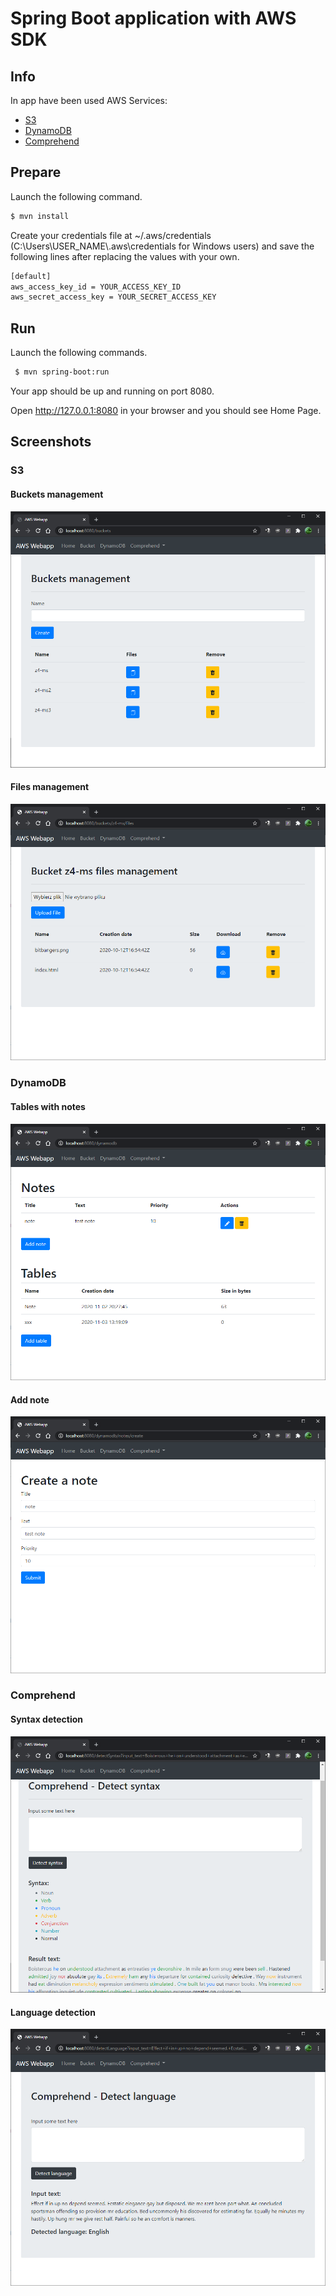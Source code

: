 # Spring Boot application with AWS SDK

## Info

In app have been used AWS Services:
- [S3](https://aws.amazon.com/s3/?nc2=h_ql_prod_fs_s3)
- [DynamoDB](https://aws.amazon.com/dynamodb/?nc2=h_ql_prod_fs_ddb)
- [Comprehend](https://aws.amazon.com/comprehend/?nc2=h_ql_prod_ml_comp)

## Prepare

Launch the following command.

 ```sh
 $ mvn install
```

Create your credentials file at ~/.aws/credentials (C:\Users\USER_NAME\\.aws\credentials for Windows users) and save the following lines after replacing the values with your own.

```sh
[default]
aws_access_key_id = YOUR_ACCESS_KEY_ID
aws_secret_access_key = YOUR_SECRET_ACCESS_KEY
```

## Run

Launch the following commands.

```sh
 $ mvn spring-boot:run
 ```

Your app should be up and running on port 8080. 
 
Open http://127.0.0.1:8080 in your browser and you should see Home Page.
 
## Screenshots

### S3

#### Buckets management
![S3](screenshots/s3_buckets.png)

#### Files management
![S3](screenshots/s3_files.png)

### DynamoDB

#### Tables with notes
![S3](screenshots/dynamo_db.png)

#### Add note
![S3](screenshots/notes.png)

### Comprehend

#### Syntax detection
![S3](screenshots/comprehend_syntax.png)

#### Language detection
![S3](screenshots/comprehend_language.png)